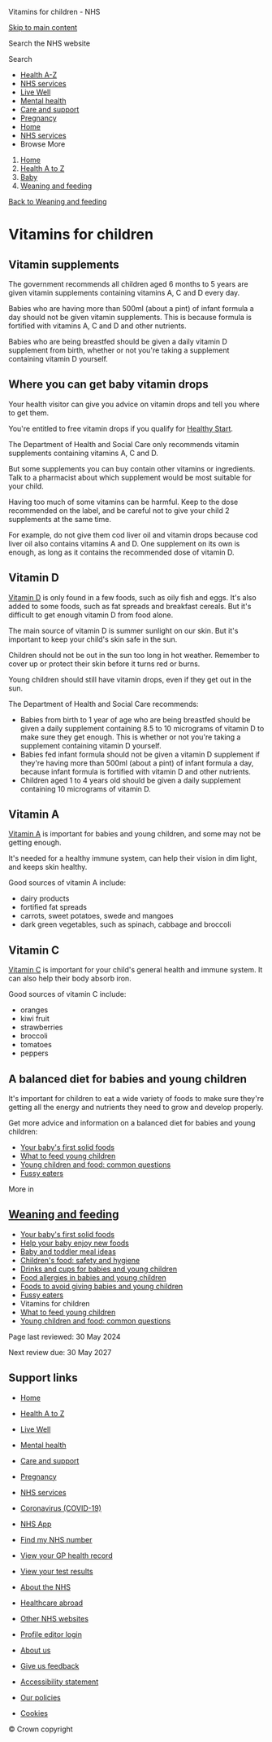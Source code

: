 








Vitamins for children \- NHS








































[Skip to main content](#maincontent)









Search the NHS website






Search









* [Health A\-Z](/conditions/)
* [NHS services](/nhs-services/)
* [Live Well](/live-well/)
* [Mental health](/mental-health/)
* [Care and support](/conditions/social-care-and-support-guide/)
* [Pregnancy](/pregnancy/)
* [Home](/)
* [NHS services](/nhs-services/)
* Browse
 More








1. [Home](/)
2. [Health A to Z](/conditions/)
3. [Baby](/conditions/baby/)
4. [Weaning and feeding](/conditions/baby/weaning-and-feeding/)



[Back to 
 Weaning and feeding](/conditions/baby/weaning-and-feeding/) 









Vitamins for children
=====================








Vitamin supplements
-------------------


The government recommends all children aged 6 months to 5 years are given vitamin supplements containing vitamins A, C and D every day.

Babies who are having more than 500ml (about a pint) of infant formula a day should not be given vitamin supplements. This is because formula is fortified with vitamins A, C and D and other nutrients.

Babies who are being breastfed should be given a daily vitamin D supplement from birth, whether or not you're taking a supplement containing vitamin D yourself.




Where you can get baby vitamin drops
------------------------------------


Your health visitor can give you advice on vitamin drops and tell you where to get them.

You're entitled to free vitamin drops if you qualify for [Healthy Start](https://www.healthystart.nhs.uk/).

The Department of Health and Social Care only recommends vitamin supplements containing vitamins A, C and D.

But some supplements you can buy contain other vitamins or ingredients. Talk to a pharmacist about which supplement would be most suitable for your child.

Having too much of some vitamins can be harmful. Keep to the dose recommended on the label, and be careful not to give your child 2 supplements at the same time.

For example, do not give them cod liver oil and vitamin drops because cod liver oil also contains vitamins A and D. One supplement on its own is enough, as long as it contains the recommended dose of vitamin D.




Vitamin D
---------


[Vitamin D](/conditions/vitamins-and-minerals/vitamin-d/) is only found in a few foods, such as oily fish and eggs. It's also added to some foods, such as fat spreads and breakfast cereals. But it's difficult to get enough vitamin D from food alone.

The main source of vitamin D is summer sunlight on our skin. But it's important to keep your child's skin safe in the sun.

Children should not be out in the sun too long in hot weather. Remember to cover up or protect their skin before it turns red or burns.

Young children should still have vitamin drops, even if they get out in the sun.

The Department of Health and Social Care recommends:

* Babies from birth to 1 year of age who are being breastfed should be given a daily supplement containing 8\.5 to 10 micrograms of vitamin D to make sure they get enough. This is whether or not you're taking a supplement containing vitamin D yourself.
* Babies fed infant formula should not be given a vitamin D supplement if they're having more than 500ml (about a pint) of infant formula a day, because infant formula is fortified with vitamin D and other nutrients.
* Children aged 1 to 4 years old should be given a daily supplement containing 10 micrograms of vitamin D.




Vitamin A
---------


[Vitamin A](/conditions/vitamins-and-minerals/vitamin-a/) is important for babies and young children, and some may not be getting enough.

It's needed for a healthy immune system, can help their vision in dim light, and keeps skin healthy.

Good sources of vitamin A include:

* dairy products
* fortified fat spreads
* carrots, sweet potatoes, swede and mangoes
* dark green vegetables, such as spinach, cabbage and broccoli




Vitamin C
---------


[Vitamin C](/conditions/vitamins-and-minerals/vitamin-c/) is important for your child's general health and immune system. It can also help their body absorb iron.

Good sources of vitamin C include:

* oranges
* kiwi fruit
* strawberries
* broccoli
* tomatoes
* peppers




A balanced diet for babies and young children
---------------------------------------------


It's important for children to eat a wide variety of foods to make sure they're getting all the energy and nutrients they need to grow and develop properly.

Get more advice and information on a balanced diet for babies and young children:

* [Your baby's first solid foods](/conditions/baby/weaning-and-feeding/babys-first-solid-foods/)
* [What to feed young children](/conditions/baby/weaning-and-feeding/what-to-feed-young-children/)
* [Young children and food: common questions](/conditions/baby/weaning-and-feeding/young-children-and-food-common-questions/)
* [Fussy eaters](/conditions/baby/weaning-and-feeding/fussy-eaters/)









More in
 
 [Weaning and feeding](/conditions/baby/weaning-and-feeding/)
-----------------------------------------------------------------------



* [Your baby's first solid foods](https://www.nhs.uk/conditions/baby/weaning-and-feeding/babys-first-solid-foods/)
* [Help your baby enjoy new foods](https://www.nhs.uk/conditions/baby/weaning-and-feeding/help-your-baby-enjoy-new-foods/)
* [Baby and toddler meal ideas](https://www.nhs.uk/conditions/baby/weaning-and-feeding/baby-and-toddler-meal-ideas/)
* [Children's food: safety and hygiene](https://www.nhs.uk/conditions/baby/weaning-and-feeding/childrens-food-safety-and-hygiene/)
* [Drinks and cups for babies and young children](https://www.nhs.uk/conditions/baby/weaning-and-feeding/drinks-and-cups-for-babies-and-young-children/)
* [Food allergies in babies and young children](https://www.nhs.uk/conditions/baby/weaning-and-feeding/food-allergies-in-babies-and-young-children/)
* [Foods to avoid giving babies and young children](https://www.nhs.uk/conditions/baby/weaning-and-feeding/foods-to-avoid-giving-babies-and-young-children/)
* [Fussy eaters](https://www.nhs.uk/conditions/baby/weaning-and-feeding/fussy-eaters/)
* Vitamins for children
* [What to feed young children](https://www.nhs.uk/conditions/baby/weaning-and-feeding/what-to-feed-young-children/)
* [Young children and food: common questions](https://www.nhs.uk/conditions/baby/weaning-and-feeding/young-children-and-food-common-questions/)








 Page last reviewed: 30 May 2024
   

 Next review due: 30 May 2027
 








Support links
-------------



* [Home](/)
* [Health A to Z](/conditions/)
* [Live Well](/live-well/)
* [Mental health](/mental-health/)
* [Care and support](/conditions/social-care-and-support-guide/)
* [Pregnancy](/pregnancy/)
* [NHS services](/nhs-services/)
* [Coronavirus (COVID\-19\)](/conditions/coronavirus-covid-19/)


* [NHS App](/nhs-app/)
* [Find my NHS number](/nhs-services/online-services/find-nhs-number/)
* [View your GP health record](/nhs-services/gps/view-your-gp-health-record/)
* [View your test results](/nhs-services/online-services/view-your-test-results/)
* [About the NHS](/using-the-nhs/about-the-nhs/)
* [Healthcare abroad](/using-the-nhs/healthcare-abroad/apply-for-a-free-uk-global-health-insurance-card-ghic/)


* [Other NHS websites](/nhs-sites/)
* [Profile editor login](/our-policies/profile-editor-login/)


* [About us](/about-us/)
* [Give us feedback](/give-feedback-about-the-nhs-website/)
* [Accessibility statement](/accessibility-statement/)
* [Our policies](/our-policies/)
* [Cookies](/our-policies/cookies-policy/)




© Crown copyright









